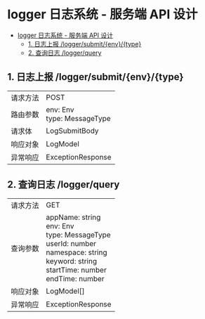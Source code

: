 # logger 日志系统 - 服务端 API 设计

<!-- TOC -->

- [logger 日志系统 - 服务端 API 设计](#logger-日志系统---服务端-api-设计)
  - [1. 日志上报 /logger/submit/{env}/{type}](#1-日志上报-loggersubmitenvtype)
  - [2. 查询日志 /logger/query](#2-查询日志-loggerquery)

<!-- /TOC -->

## 1. 日志上报 /logger/submit/{env}/{type}

|          |                                |
| -------- | ------------------------------ |
| 请求方法 | POST                           |
| 路由参数 | env: Env<br/>type: MessageType |
| 请求体   | LogSubmitBody                  |
| 响应对象 | LogModel                       |
| 异常响应 | ExceptionResponse              |

## 2. 查询日志 /logger/query

|          |                                                                                                                                        |
| -------- | -------------------------------------------------------------------------------------------------------------------------------------- |
| 请求方法 | GET                                                                                                                                    |
| 查询参数 | appName: string<br/>env: Env<br/>type: MessageType<br/>userId: number<br/>namespace: string<br/>keyword: string<br/>startTime: number<br/>endTime: number |
| 响应对象 | LogModel[]                                                                                                                             |
| 异常响应 | ExceptionResponse                                                                                                                      |
